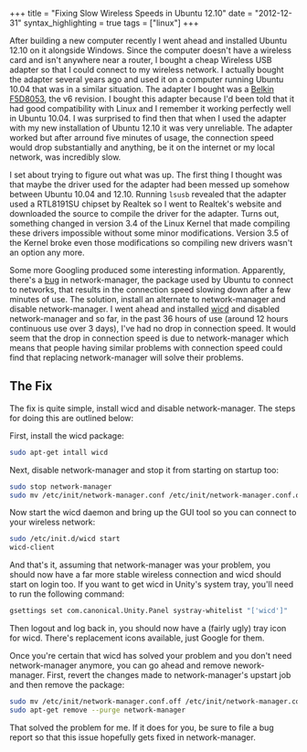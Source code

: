 +++
title = "Fixing Slow Wireless Speeds in Ubuntu 12.10"
date = "2012-12-31"
syntax_highlighting = true
tags = ["linux"]
+++

After building a new computer recently I went ahead and installed Ubuntu 12.10 on it alongside Windows. Since the computer doesn't have a wireless card and isn't anywhere near a router, I bought a cheap Wireless USB adapter so that I could connect to my wireless network. I actually bought the adapter several years ago and used it on a computer running Ubuntu 10.04 that was in a similar situation. The adapter I bought was a [Belkin F5D8053][wireless-adapter-amazon-page], the v6 revision. I bought this adapter because I'd been told that it had good compatibility with Linux and I remember it working perfectly well in Ubuntu 10.04. I was surprised to find then that when I used the adapter with my new installation of Ubuntu 12.10 it was very unreliable. The adapter worked but after arround five minutes of usage, the connection speed would drop substantially and anything, be it on the internet or my local network, was incredibly slow.

[wireless-adapter-amazon-page]: http://www.amazon.co.uk/gp/product/B001HO3ZTQ/ref=as_li_ss_tl?ie=UTF8&camp=1634&creative=19450&creativeASIN=B001HO3ZTQ&linkCode=as2&tag=simpl06-21

<!--more-->

I set about trying to figure out what was up. The first thing I thought was that maybe the driver used for the adapter had been messed up somehow between Ubuntu 10.04 and 12.10. Running `lsusb` revealed that the adapter used a RTL8191SU chipset by Realtek so I went to Realtek's website and downloaded the source to compile the driver for the adapter. Turns out, something changed in version 3.4 of the Linux Kernel that made compiling these drivers impossible without some minor modifications. Version 3.5 of the Kernel broke even those modifications so compiling new drivers wasn't an option any more.

Some more Googling produced some interesting information. Apparently, there's a [bug][network-manager-bug-report] in network-manager, the package used by Ubuntu to connect to networks, that results in the connection speed slowing down after a few minutes of use. The solution, install an alternate to network-manager and disable network-manager. I went ahead and installed [wicd][wicd-website] and disabled network-manager and so far, in the past 36 hours of use (around 12 hours continuous use over 3 days), I've had no drop in connection speed. It would seem that the drop in connection speed is due to network-manager which means that people having similar problems with connection speed could find that replacing network-manager will solve their problems.

## The Fix

The fix is quite simple, install wicd and disable network-manager. The steps for doing this are outlined below:

First, install the wicd package:

```bash
sudo apt-get intall wicd
```

Next, disable network-manager and stop it from starting on startup too:

```bash
sudo stop network-manager
sudo mv /etc/init/network-manager.conf /etc/init/network-manager.conf.off
```

Now start the wicd daemon and bring up the GUI tool so you can connect to your wireless network:

```bash
sudo /etc/init.d/wicd start
wicd-client
```

And that's it, assuming that network-manager was your problem, you should now have a far more stable wireless connection and wicd should start on login too. If you want to get wicd in Unity's system tray, you'll need to run the following command:

```bash
gsettings set com.canonical.Unity.Panel systray-whitelist "['wicd']"
```

Then logout and log back in, you should now have a (fairly ugly) tray icon for wicd. There's replacement icons available, just Google for them.

Once you're certain that wicd has solved your problem and you don't need network-manager anymore, you can go ahead and remove nework-manager. First, revert the changes made to network-manager's upstart job and then remove the package:

```bash
sudo mv /etc/init/network-manager.conf.off /etc/init/network-manager.conf
sudo apt-get remove --purge network-manager
```

That solved the problem for me. If it does for you, be sure to file a bug report so that this issue hopefully gets fixed in network-manager.

[wicd-website]: https://launchpad.net/wicd
[network-manager-bug-report]: https://bugs.launchpad.net/ubuntu/+source/linux/+bug/621265
